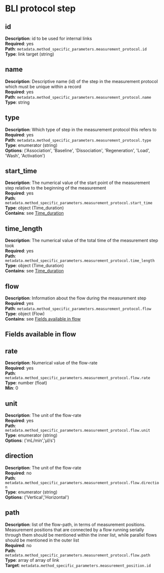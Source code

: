 # BLI protocol step

## id
**Description**: id to be used for internal links<br/> 
**Required**: yes <br/>
**Path**: `metadata.method_specific_parameters.measurement_protocol.id` <br/>
**Type**: link target (string) <br/>

## name

**Description**: Descriptive name (id) of the step in the
measurement protocol which must be unique within a record<br/> 
**Required**: yes <br/>
**Path**: `metadata.method_specific_parameters.measurement_protocol.name` <br/>
**Type**: string <br/>

## type
**Description**: Which type of step in the measurement protocol this refers to<br/> 
**Required**: yes <br/>
**Path**: `metadata.method_specific_parameters.measurement_protocol.type` <br/>
**Type**: enumerator (string) <br/>
**Options**: ('Association', 'Baseline', 'Dissociation', 'Regeneration', 'Load', 'Wash', 'Activation')

## start_time
**Description**: The numerical value of the start point of
the measurement step relative to the beginning of the measurement<br/> 
**Required**: yes <br/>
**Path**: `metadata.method_specific_parameters.measurement_protocol.start_time` <br/>
**Type**: object (Time_duration) <br/>
**Contains**: see [Time_duration](../reusable_elements/duration.md) 

## time_length
**Description**: The numerical value of the total time of the measurement step took<br/> 
**Required**: yes <br/>
**Path**: `metadata.method_specific_parameters.measurement_protocol.time_length` <br/>
**Type**: object (Time_duration) <br/>
**Contains**: see [Time_duration](../reusable_elements/duration.md) 

## flow
**Description**: Information about the flow during the measurement step<br/> 
**Required**: yes <br/>
**Path**: `metadata.method_specific_parameters.measurement_protocol.flow` <br/>
**Type**: object (Flow) <br/>
**Contains**: see [Fields available in flow](#fields-available-in-flow) 

## Fields available in flow

## rate
**Description**: Numerical value of the flow-rate<br/> 
**Required**: yes <br/>
**Path**: `metadata.method_specific_parameters.measurement_protocol.flow.rate` <br/>
**Type**: number (float) <br/>
**Min**: 0 

## unit 
**Description**: The unit of the flow-rate<br/> 
**Required**: yes <br/>
**Path**: `metadata.method_specific_parameters.measurement_protocol.flow.unit` <br/>
**Type**: enumerator (string) <br/>
**Options**: ('mL/min','µl/s')

## direction 
**Description**: The unit of the flow-rate<br/> 
**Required**: no <br/>
**Path**: `metadata.method_specific_parameters.measurement_protocol.flow.direction` <br/>
**Type**: enumerator (string) <br/>
**Options**: ('Vertical','Horizontal')

## path 
**Description**: list of the flow-path, in terms of
measurement positions. Measurement positions that are connected by a flow
running serially through them should be mentioned within the inner list, while
parallel flows should be mentioned in the outer list<br/> 
**Required**: no <br/>
**Path**: `metadata.method_specific_parameters.measurement_protocol.flow.path` <br/>
**Type**: array of array of link <br/>
**Target**: `metadata.method_specific_parameters.measurement_position.id`